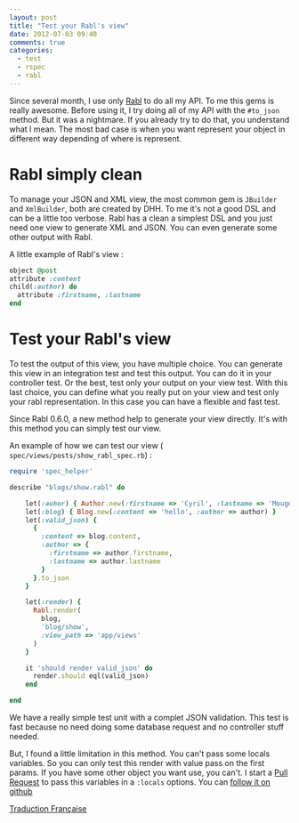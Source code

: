 ```yaml
---
layout: post
title: "Test your Rabl's view"
date: 2012-07-03 09:40
comments: true
categories:
  - test
  - rspec
  - rabl
---
```

Since several month, I use only [Rabl](https://github.com/nesquena/rabl)
to do all my API. To me this gems is really awesome. Before using it, I
try doing all of my API with the `#to_json` method. But it was a
nightmare. If you already try to do that, you understand what I mean.
The most bad case is when you want represent your object in different
way depending of where is represent.

# Rabl simply clean

To manage your JSON and XML view, the most common gem is `JBuilder` and
`XmlBuilder`, both are created by DHH. To me it's not a good DSL and can
be a little too verbose. Rabl has a clean a simplest DSL and you just
need one view to generate XML and JSON. You can even generate some other
output with Rabl.

A little example of Rabl's view :

```ruby
object @post
attribute :content
child(:author) do
  attribute :firstname, :lastname
end
```

# Test your Rabl's view

To test the output of this view, you have multiple choice. You can
generate this view in an integration test and test this output. You can
do it in your controller test. Or the best, test only your output on
your view test. With this last choice, you can define what you really
put on your view and test only your rabl representation. In this case
you can have a flexible and fast test.

Since Rabl 0.6.0, a new method help to generate your view directly. It's
with this method you can simply test our view.

An example of how we can test our view (
`spec/views/posts/show_rabl_spec.rb`) :

```ruby
require 'spec_helper'

describe "blogs/show.rabl" do

    let(:auhor) { Author.new(:firstname => 'Cyril', :lastname => 'Mougel') }
    let(:blog) { Blog.new(:content => 'hello', :author => author) }
    let(:valid_json) {
      {
        :content => blog.content,
        :author => {
          :firstname => author.firstname,
          :lastname => author.lastname
        }
      }.to_json
    }

    let(:render) {
      Rabl.render(
        blog,
        'blog/show',
        :view_path => 'app/views'
      )
    }

    it 'should render valid_json' do
      render.should eql(valid_json)
    end

end
```

We have a really simple test unit with a complet JSON validation. This
test is fast because no need doing some database request and no
controller stuff needed.

But, I found a little limitation in this method. You can't pass some
locals variables. So you can only test this render with value pass on
the first params. If you have some other object you want use, you can't.
I start a [Pull Request](https://github.com/nesquena/rabl/pull/261) to
pass this variables in a `:locals` options. You can
[follow it on github](https://github.com/nesquena/rabl/pull/261)

[Traduction Française](http://blog.shingara.fr/tester-ses-vues-rabl.html)
